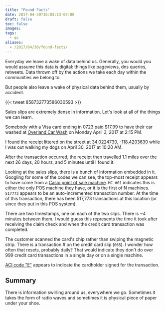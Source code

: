 ```yaml
---
title: "Found Facts"
date: 2017-04-30T16:03:13-07:00
draft: false
toc: false
images:
tags:
  - qs
aliases:
  - /2017/04/30/found-facts/
---
```


Everyday we leave a wake of data behind us. Generally, you would you would assume this data is digital: things like pageviews, dns queries, retweets. Data thrown off by the actions we take each day within the communities we belong to.

But people also leave a wake of physical data behind them, usually by accident.

{{< tweet 858732773586030593 >}}

Sales slips are extremely dense in information. Let's look at all of the things we can learn.

Somebody with a Visa card ending in 0723 paid $17.99 to have their car washed at [Overland Car Wash](https://www.yelp.com/biz/overland-car-wash-and-detail-center-los-angeles) on Monday April 3, 2017 at 2:15 PM.

I found the receipt littered on the street at [34.0224730, -118.4203630](https://www.google.com/maps/place/34%C2%B001'20.9%22N+118%C2%B025'13.3%22W/@34.022473,-118.4225517,17z/data=!3m1!4b1!4m5!3m4!1s0x0:0x0!8m2!3d34.022473!4d-118.420363) while I was out walking my dogs on April 30, 2017 at 10:20 AM.

After the transaction occurred, the receipt then travelled 1.1 miles over the next 26 days, 20 hours, and 5 minutes until I found it.

Looking at the sales slips, there is a bunch of information embedded in it. Googling for some of the codes we can see, the top-most receipt appears to have come from a [Casio point of sale machine](http://support.casio.com/storage/en/manual/pdf/EN/006/QT-6000_EN.pdf). `MC #01` indicates this is either the only POS machine they have, or it is the first of N machines. `517773` appears to be an auto-incremented transaction number. At the time of this transaction, there has been 517,773 transactions at this location (or since they put in this POS system).

There are two timestamps, one on each of the two slips. There is ~4 minutes between them. I would guess this represents the time it took after receiving the claim check and when the credit card transaction was completed.

The customer scanned the card's chip rather than swiping the magnetic strip. There is a transaction # on the credit card slip (`065`). I wonder how often that resets, probably daily? That would indicate they don't do over 999 credit card transactions in a single day or on a single machine.

[ACI code "E"](http://cdn.nsoftware.com/help/BC6/cs/pg_retacicodes.htm) appears to indicate the cardholder signed for the transaction.

## Summary

There is information swirling around us, everywhere we go. Sometimes it takes the form of radio waves and sometimes it is physical piece of paper under your shoe.
